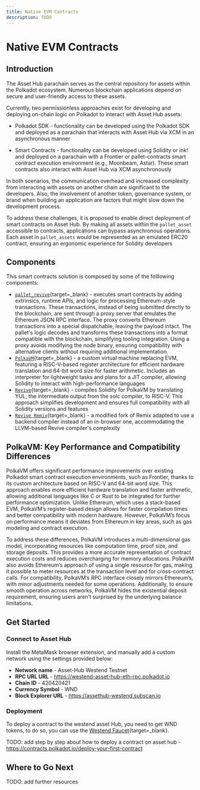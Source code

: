 ```yaml
---
title: Native EVM Contracts
description: TODO
---
```


# Native EVM Contracts

## Introduction

The Asset Hub parachain serves as the central repository for assets within the Polkadot ecosystem. Numerous blockchain applications depend on secure and user-friendly access to these assets.

Currently, two permissionless approaches exist for developing and deploying on-chain logic on Polkadot to interact with Asset Hub assets:

- Polkadot SDK - functionality can be developed using the Polkadot SDK and deployed as a parachain that interacts with Asset Hub via XCM in an asynchronous manner

- Smart Contracts - functionality can be developed using Solidity or ink! and deployed on a parachain with a Frontier or pallet-contracts smart contract execution environment (e.g., Moonbeam, Astar). These smart contracts also interact with Asset Hub via XCM asynchronously

In both scenarios, the communication overhead and increased complexity from interacting with assets on another chain are significant to the developers. Also,  the involvement of another token, governance system, or brand when building an application are factors that might slow down the development process.

To address these challenges, it is proposed to enable direct deployment of smart contracts on Asset Hub. By making all assets within the `pallet_asset` accessible to contracts, applications can bypass asynchronous operations. Each asset in `pallet_assets` would be represented as an emulated ERC20 contract, ensuring an ergonomic experience for Solidity developers

## Components

This smart contracts solution is composed by some of the folllowing components:

- [`pallet_revive`](){target=\_blank} - executes smart contracts by adding extrinsics, runtime APIs, and logic for processing Ethereum-style transactions. These transactions, instead of being submitted directly to the blockchain, are sent through a proxy server that emulates the Ethereum JSON RPC interface. The proxy converts Ethereum transactions into a special dispatchable, leaving the payload intact. The pallet's logic decodes and transforms these transactions into a format compatible with the blockchain, simplifying tooling integration. Using a proxy avoids modifying the node binary, ensuring compatibility with alternative clients without requiring additional implementation.
- [`PolkaVM`](){target=\_blank} - a custom virtual machine replacing EVM, featuring a RISC-V-based register architecture for efficient hardware translation and 64-bit word size for faster arithmetic. Includes an interpreter for lightweight tasks and plans for a JIT compiler, allowing Solidity to interact with high-performance languages
- [`Revive`](){target=\_blank} - compiles Solidity for PolkaVM by translating YUL, the intermediate output from the solc compiler, to RISC-V. This approach simplifies development and ensures full compatibility with all Solidity versions and features
- [`Revive Remix`](){target=\_blank} - a modified fork of Remix adapted to use a backend compiler instead of an in-browser one, accommodating the LLVM-based Revive compiler's complexity


## PolkaVM: Key Performance and Compatibility Differences

PolkaVM offers significant performance improvements over existing Polkadot smart contract execution environments, such as Frontier, thanks to its custom architecture based on RISC-V and 64-bit word size. This approach enables more efficient hardware translation and faster arithmetic, allowing additional languages like C or Rust to be integrated for further performance optimization. Unlike Ethereum, which uses a stack-based EVM, PolkaVM’s register-based design allows for faster compilation times and better compatibility with modern hardware. However, PolkaVM’s focus on performance means it deviates from Ethereum in key areas, such as gas modeling and contract execution.

To address these differences, PolkaVM introduces a multi-dimensional gas model, incorporating resources like computation time, proof size, and storage deposits. This provides a more accurate representation of contract execution costs and reduces overcharging for memory allocations. PolkaVM also avoids Ethereum’s approach of using a single resource for gas, making it possible to meter resources at the transaction level and for cross-contract calls. For compatibility, PolkaVM’s RPC interface closely mirrors Ethereum’s, with minor adjustments needed for some operations. Additionally, to ensure smooth operation across networks, PolkaVM hides the existential deposit requirement, ensuring users aren’t surprised by the underlying balance limitations.
 

## Get Started

### Connect to Asset Hub

Install the MetaMask browser extension, and manually add a custom network using the settings provided below:

- **Network name** - Asset-Hub Westend Testnet
- **RPC URL URL** - https://westend-asset-hub-eth-rpc.polkadot.io
- **Chain ID** - 420420421
- **Currency Symbol** - WND
- **Block Explorer URL** - https://assethub-westend.subscan.io

### Deployment

To deploy a contract to the westend asset Hub, you need to get WND tokens, to do so, you can use the [Westend Faucet](https://faucet.polkadot.io/westend?parachain=1000){target=\_blank}.

TODO: add step by step about how to deploy a contract on asset hub - https://contracts.polkadot.io/deploy-your-first-contract

## Where to Go Next

TODO: add further resources
